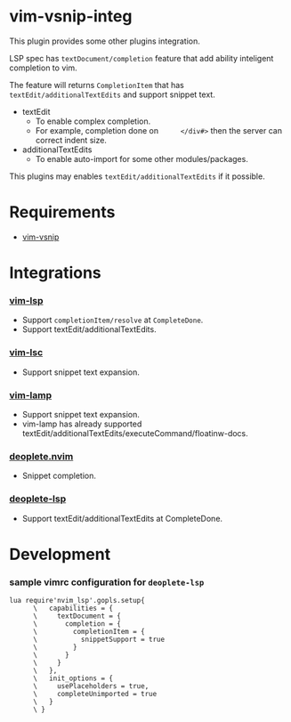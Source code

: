 # vim-vsnip-integ

This plugin provides some other plugins integration.

LSP spec has `textDocument/completion` feature that add ability inteligent completion to vim.

The feature will returns `CompletionItem` that has `textEdit/additionalTextEdits` and support snippet text.

- textEdit
    - To enable complex completion.
    - For example, completion done on `     </div#>` then the server can correct indent size.    
- additionalTextEdits
    - To enable auto-import for some other modules/packages.

This plugins may enables `textEdit/additionalTextEdits` if it possible.

# Requirements

- [vim-vsnip](https://github.com/hrsh7th/vim-vsnip)

# Integrations

### [vim-lsp](https://github.com/prabirshrestha/vim-lsp)
- Support `completionItem/resolve` at `CompleteDone`.
- Support textEdit/additionalTextEdits.


### [vim-lsc](https://github.com/natebosch/vim-lsc)
- Support snippet text expansion.


### [vim-lamp](https://github.com/hrsh7th/vim-lamp)
- Support snippet text expansion.
- vim-lamp has already supported textEdit/additionalTextEdits/executeCommand/floatinw-docs.


### [deoplete.nvim](https://github.com/Shougo/deoplete.nvim)
- Snippet completion.

### [deoplete-lsp](https://github.com/Shougo/deoplete-lsp)
- Support textEdit/additionalTextEdits at CompleteDone.


# Development

### sample vimrc configuration for `deoplete-lsp`

```viml
lua require'nvim_lsp'.gopls.setup{
      \   capabilities = {
      \     textDocument = {
      \       completion = {
      \         completionItem = {
      \           snippetSupport = true
      \         }
      \       }
      \     }
      \   },
      \   init_options = {
      \     usePlaceholders = true,
      \     completeUnimported = true
      \   }
      \ }
```

